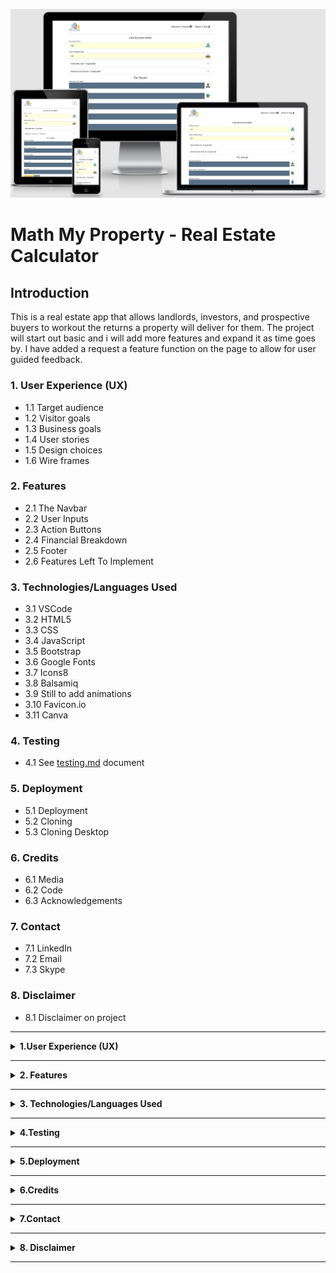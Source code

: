 ![Homepage displayed on multiple devices](images/readme_images/am_i_responsive_image.png)

# **Math My Property - Real Estate Calculator**

## **Introduction**

This is a real estate app that allows landlords, investors, and prospective buyers to workout the returns a property will deliver for them. The project will start out basic and i will add more features and expand it as time goes by. I have added a request a feature function on the page to allow for user guided feedback.

### **1. User Experience (UX)**
  * 1.1 Target audience
  * 1.2 Visitor goals
  * 1.3 Business goals
  * 1.4 User stories
  * 1.5 Design choices
  * 1.6 Wire frames

  ### **2. Features**
  * 2.1 The Navbar
  * 2.2 User Inputs
  * 2.3 Action Buttons
  * 2.4 Financial Breakdown
  * 2.5 Footer
  * 2.6 Features Left To Implement

  ### **3. Technologies/Languages Used**
  * 3.1 VSCode
  * 3.2 HTML5
  * 3.3 CSS
  * 3.4 JavaScript
  * 3.5 Bootstrap
  * 3.6 Google Fonts 
  * 3.7 Icons8
  * 3.8 Balsamiq
  * 3.9 Still to add animations
  * 3.10 Favicon.io
  * 3.11 Canva 

  ### **4. Testing**
  * 4.1 See [testing.md](testing.md) document 

### **5. Deployment**
  * 5.1 Deployment 
  * 5.2 Cloning 
  * 5.3 Cloning Desktop
  
### **6. Credits**
  * 6.1 Media
  * 6.2 Code
  * 6.3 Acknowledgements

### **7. Contact**
  * 7.1 LinkedIn
  * 7.2 Email
  * 7.3 Skype

### **8. Disclaimer**
  * 8.1 Disclaimer on project 

<hr>

<details>
<summary><strong>1.User Experience (UX)</strong></summary>
<br/>

#### **1.1 Target Audience**

* This website is aimed at anyone who either owns, or is considering buying an investment property and wants to understand the kind of returns that property may deliver.

#### **1.2 Visitor goals** 

* I want to be able to use the site to see at a glance the type of returns a property i own, or am thinking of buying, will return. 

#### **1.3 Business goals**

* No business or monetary goals, this is just a free user friendly tool that lets users workout the returns a property will produce for them.

#### **1.4 User Stories**

* As a visitor to the company website i expect/want/need
 

#### **1.5 Design choices** 

* Project is still under construction so nothing finalized yet. 

#### **FONTS**

* The ont i have chosen for this project is [Didact Gothic](https://fonts.google.com/specimen/Didact+Gothic?query=dida&sort=popularity&preview.text=This%20is%20how%20the%20font%20will%20look&preview.text_type=custom#standard-styles). Didact Gothic is a sans-serif font designed to present each letter in the form most often used in elementary classrooms. This makes it suitable for literacy efforts.

![Image of how the font will look](images/readme_images/math_my_property_font.png)

#### **ICONS**

* I decided i would use [Icons8](https://icons8.com/) icons for the project. Icons8 has a wide range of colorful and animated icons that are free to use. 

#### **COLOURS**

* Below you will see the colour palette i used for the project.

![Image of the colour pallet used for the project](images/readme_images/math_this_property_colour_palette.png)

* Originally when i was designing the site logo i came across this design on [Canva](https://www.canva.com/)

![Image of the original logo](images/readme_images/original_logo_design.png)

* I adjusted the colour scheme of the logo and ended up with the final logo below and colour scheme below:

![Image of the final logo](images/readme_images/math_this_property_logo_readme.png)

#### **1.6 Wire Frames** 

* The wireframes for the project can be seen below. There is a wireframe for desktop, tablet and mobile.

#### **DESKTOP**
![Desktop Wireframe](images/readme_images/math_this_property_desktop.png)

#### **TABLET**
![Tablet Wireframe](images/readme_images/math_this_property_tablet.png)

#### **MOBILE**
![Image of Navbar](images/readme_images/math_this_property_mobile.png)

</details>

<hr>

<details>
<summary><strong>2. Features</strong></summary>
<br/>

#### **2.1 The Navbar**

* The Navbar is a standard bootstrap Navbar. It holds the company logo in the top left hand corner and menu items which are links. On mobile devices the logo and the site name will always stay visible. On mobile devices the Navbar will collapse to a standard hamburger navbar.

#### **DESKTOP**
![Image of Navbar Desktop](images/readme_images/navbar_desktop.png)

#### **MOBILE**
![Image of Navbar Mobile Closed](images/readme_images/navbar_mobile_closed.png)

#### **MOBILE**
![Image of Navbar Mobile Open](images/readme_images/navbar_mobile_open.png)

#### **2.2 User Inputs** 

![Image of user inputs](images/readme_images/user_input_field.png)

* The user only has several input fields to work with. The user input fields are coloured light yellow (#ffffe0 HEX) to differentiate them from the output fields.  

#### **2.3 Action Buttons**

![Image of action buttons](images/readme_images/action_buttons_2.png)
![Image of action buttons](images/readme_images/action_buttons_1.png)
![Image of action buttons](images/readme_images/action_buttons_3.png)

* There are 2 button types for the user to interact with. They are:

1. Calculate monthly costs
2. Calculate annual costs
3. Calculate all costs

* When the user presses one of these buttons the relevant calculations will be carried out and be displayed to the user. 

* The 2nd type of button the user can interact with is the reset buttons. And they are:

1. Reset monthly costs
2. Reset annual costs
3. Reset all costs

* When the user presses one of these buttons the relevant fields will be reset to zero and displayed ot the user. 

* Note: The user doesn't have to reset the entire calculator if they wish to change something after a breakdown has been given. If they wish to change something they can just adjust one single field and press the work it out button and the calculation will run again. 

#### **2.4 Financial Breakdown**

![Image of the results fields](images/readme_images/the_results_fields.png)

* The results section will show the user at a glance the detailed returns the property will deliver. These input fields have been disabled so users are unable to alter or adjust the information that gets displayed after the calculation has been displayed.   

#### **2.5 Footer**

![Image of footer](images/readme_images/footer.png)

* The footer contains the basic information on the site and the copyright.

#### **2.6 Features Left To Implement**

* As this projects is still under development i will be adding new features as i build it. 
* I am aiming to look at possibly adding a dark mode
* I have added a request a feature message box so users can request features

</details>

<hr>

<details>
<summary><strong>3. Technologies/Languages Used</strong></summary>
<br/>

3.1 [VSCode](https://code.visualstudio.com/) - Is the IDE i used for this project<br>
3.2 [HTML5 - Hypertext Markup Language](https://html.com/html5/#What_is_HTML) - This is the markup language i used for this project.<br>
3.3 [CSS - Cascading Style Sheet](https://en.wikipedia.org/wiki/CSS) - I used CSS to help alter and adjust the presentation of the website to create a pleasant user experience.<br>
3.4 [JavaScript](https://en.wikipedia.org/wiki/JavaScript) - JavaScript was used to do the mathematics to give the user the full breakdown<br>
3.5 [Bootstrap](https://getbootstrap.com/) - Bootstrap is the most popular CSS Framework for developing responsive and mobile-first websites. Bootstrap 5 is the version i used for the development of this project.<br>
3.6 [Google fonts](https://fonts.google.com/) - Launched in 2010 Google Fonts is a library of 1,023 free licensed font families.<br>
3.7 [Icons8](https://icons8.com/) - You can see a short YouTube video about Icons8 by clicking [Here](https://www.youtube.com/watch?v=C4TcBmdaa-Q&t=40s).<br>
3.8 [Balsamiq](https://balsamiq.com/)- Balsamiq Wireframes is a rapid low-fidelity UI wireframing tool that reproduces the experience of sketching on a notepad or whiteboard.<br>
3.9 Need to add animations at a later date<br>
3.10 [favicon.io](https://favicon.io/) - Favicon.io is the free favicon generator i used for the project<br>
3.11 [Canva](https://www.canva.com/) - I used canva to design the logo for the site. They have a large number of templates that users can choose from and adjust to their own projects<br>
</details>

<hr>

<details>
<summary><strong>4.Testing</strong></summary>
<br>

* Testing information can be found in the [testing.md](testing.md) file
</details>

<hr>

<details>
<summary><strong>5.Deployment</strong></summary>
<br>

#### **5.1 Deployment**  

To deploy the site on Github i undertook the following steps:

1. Navigated to my profile page on Github
2. Selected this project from the repositories
3. Clicked on settings
4. Scroll down to the Github pages section 
5. Click where is says source and in the dropdown menu select master 
6. Click on the next dropdown menu to the right select /(root)
7. Click save

You will then receive a confirmation saying the page has been published and also be provided with the link where people can view your site.

![Image of page published confirmation](images/readme_images/github_pages_published.png)

The link to view the live site can be found by clicking [Here](https://smcgdub.github.io/Math-This-Property/index.html)

#### **5.2 Cloning**

You can clone the projects repository to your local computer by following the steps below:

Cloning a repository using the command line

1. On github navigate to the project repository. The link can be found here: https://github.com/smcgdub/Math-This-Property
2. Click on the tab that says < >code 
3. Above the files, click the button that says &#8595;code

![Github code button](assets/images/github-code-button.png)

4. From the menu select HTTPS
5. Click on the clipboard icon on the right hand side (Image below)

![Github copy link button](assets/images/github-clipboard.png)

6. Open the terminal in your IDE
7. Change the current working directory to the location where you want the cloned directory.
8. In terminal type `git clone` and then paste the URL you copied earlier 
9. Press Enter to create your local clone.

#### **5.3 Cloning Desktop**
You can also clone the project using Github Desktop. To do this you can do the following: 

1. Download Github Desktop if you do not already have it installed. The link can be found here [Github Desktop](https://desktop.github.com/)
2. Sign in to GitHub and GitHub Desktop before you start to clone.
3. On github navigate to the project repository. The link can be found here: https://github.com/smcgdub/Math-This-Property
4. Click on the tab that says <details >code 
5. Above the files, click the button that says &#8595;code

![Github code button](assets/images/github-code-button.png)

6. Click open with GitHub Desktop to clone and open the repository with GitHub Desktop.
7. Click Choose... and, using the Finder window, navigate to a local path where you want to clone the repository.
8. Click clone 

</details>

<hr>

<details>
<summary><strong>6.Credits</strong></summary> 
<br>

#### **6.1 Media** 

 * All of the icons i used for the project were from Icons8. All credit for these icons goes to [Icons8](https://icons8.com/)

#### **6.2 Code** 

* All of the code in the project i have written myself 

#### **6.3 Acknowledgements**

</details>

<hr>

<details>
<summary><strong>7.Contact</strong></summary>
<br>

Feel free to contact me on any of the following channels:<br>

* 7.1 [LinkedIn](https://www.linkedin.com/in/stephenmcgovern01/)<br>
* 7.2 [Email](mailto:stephen_xyz1@hotmail.com)<br>
* 7.3 [Skype](https://join.skype.com/invite/ndruMu7qVuKZ)
</details>

<hr>

<details>
<summary><strong>8. Disclaimer</strong></summary>
<br>

* 8.1  This website and all of its content is for educational purposes only. There is no monetization or revenue generated from this site.
</details>

<hr>